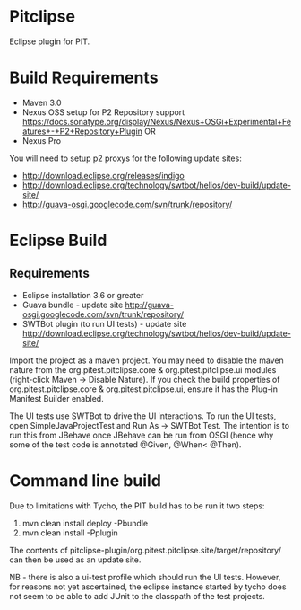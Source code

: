 Pitclipse
=========

Eclipse plugin for PIT.

Build Requirements
==================
* Maven 3.0
* Nexus OSS setup for P2 Repository support https://docs.sonatype.org/display/Nexus/Nexus+OSGi+Experimental+Features+-+P2+Repository+Plugin
OR
* Nexus Pro

You will need to setup p2 proxys for the following update sites:
* http://download.eclipse.org/releases/indigo
* http://download.eclipse.org/technology/swtbot/helios/dev-build/update-site/
* http://guava-osgi.googlecode.com/svn/trunk/repository/


Eclipse Build
=============

Requirements
------------
* Eclipse installation 3.6 or greater
* Guava bundle - update site http://guava-osgi.googlecode.com/svn/trunk/repository/
* SWTBot plugin (to run UI tests) - update site http://download.eclipse.org/technology/swtbot/helios/dev-build/update-site/

Import the project as a maven project.  You may need to disable the maven nature from the org.pitest.pitclipse.core & org.pitest.pitclipse.ui modules (right-click Maven -> Disable Nature).  If you check the build properties of org.pitest.pitclipse.core & org.pitest.pitclipse.ui, ensure it has the Plug-in Manifest Builder enabled.

The UI tests use SWTBot to drive the UI interactions.  To run the UI tests, open SimpleJavaProjectTest and Run As -> SWTBot Test.  The intention is to run this from JBehave once JBehave can be run from OSGI (hence why some of the test code is annotated @Given, @When< @Then).

Command line build
==================

Due to limitations with Tycho, the PIT build has to be run it two steps:

1.  mvn clean install deploy -Pbundle
2.  mvn clean install -Pplugin

The contents of pitclipse-plugin/org.pitest.pitclipse.site/target/repository/ can then be used as an update site.

NB - there is also a ui-test profile which should run the UI tests.  However, for reasons not yet ascertained, the eclipse instance started by tycho does not seem to be able to add JUnit to the classpath of the test projects.
